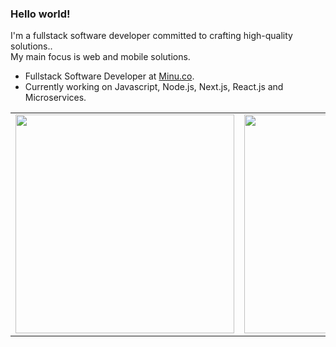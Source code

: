 
### Hello world!

I'm a fullstack software developer committed to crafting high-quality solutions..<br />
My main focus is web and mobile solutions.

- Fullstack Software Developer at [Minu.co](https://www.minu.co/).
- Currently working on Javascript, Node.js, Next.js, React.js and Microservices.

<center>
<table>
  <tr>
      <td><img width="350em" align="center" src="https://github-readme-stats.vercel.app/api/top-langs/?username=adoniasvitorio&hide=html,css,blade,scss&layout=compact" /></td>
      <td><img width="350em" align="center" src="https://github-readme-stats.vercel.app/api?username=adoniasvitorio&show_icons=true" /></td>
  </tr>   
</table>
</center>
